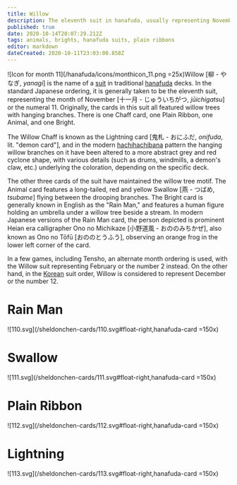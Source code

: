 ```yaml
---
title: Willow
description: The eleventh suit in hanafuda, usually representing November or the number 11
published: true
date: 2020-10-14T20:07:29.212Z
tags: animals, brights, hanafuda suits, plain ribbons
editor: markdown
dateCreated: 2020-10-11T23:03:00.858Z
---
```


![Icon for month 11](/hanafuda/icons/monthicon_11.png =25x)Willow [柳 - やなぎ, *yanagi*] is the name of a [suit](/en/hanafuda/suits) in traditional [hanafuda](/en/hanafuda) decks. In the standard Japanese ordering, it is generally taken to be the eleventh suit, representing the month of November [十一月 - じゅういちがつ, *jūichigatsu*] or the numeral 11. Originally, the cards in this suit all featured willow trees with hanging branches. There is one Chaff card, one Plain Ribbon, one Animal, and one Bright.

The Willow Chaff is known as the Lightning card [鬼札 - おにふだ, *onifuda*, lit. "demon card"], and in the modern [hachihachibana](/en/hanafuda/patterns/hachihachibana) pattern the hanging willow branches on it have been altered to a more abstract grey and red cyclone shape, with various details (such as drums, windmills, a demon's claw, etc.) underlying the coloration, depending on the specific deck.

The other three cards of the suit have maintained the willow tree motif. The Animal card features a long-tailed, red and yellow Swallow [燕 - つばめ, *tsubame*] flying between the drooping branches. The Bright card is generally known in English as the "Rain Man," and features a human figure holding an umbrella under a willow tree beside a stream. In modern Japanese versions of the Rain Man card, the person depicted is prominent Heian era calligrapher Ono no Michikaze [小野道風 - おののみちかぜ], also known as Ono no Tōfū [おののとうふう], observing an orange frog in the lower left corner of the card.

In a few games, including Tensho, an alternate month ordering is used, with the Willow suit representing February or the number 2 instead. On the other hand, in the [Korean](/en/hanafuda/hwatu) suit order, Willow is considered to represent December or the number 12.

# Rain Man
![110.svg](/sheldonchen-cards/110.svg#float-right,hanafuda-card =150x)
# Swallow
![111.svg](/sheldonchen-cards/111.svg#float-right,hanafuda-card =150x)
# Plain Ribbon
![112.svg](/sheldonchen-cards/112.svg#float-right,hanafuda-card =150x)
# Lightning
![113.svg](/sheldonchen-cards/113.svg#float-right,hanafuda-card =150x)
